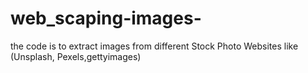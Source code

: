 # web_scaping-images-
the code is to extract images from different Stock Photo Websites like (Unsplash, Pexels,gettyimages)
